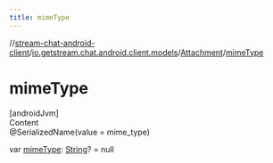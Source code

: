 ```yaml
---
title: mimeType
---
```

//[stream-chat-android-client](../../../index.md)/[io.getstream.chat.android.client.models](../index.md)/[Attachment](index.md)/[mimeType](mimeType.md)



# mimeType  
[androidJvm]  
Content  
@SerializedName(value = mime_type)  
  
var [mimeType](mimeType.md): [String](https://kotlinlang.org/api/latest/jvm/stdlib/kotlin/-string/index.html)? = null  



